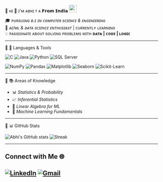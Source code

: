 🔗 ʜɪ 👋 ɪ'ᴍ ᴀʙʜɪ ᴛ ᴀ 𝗙𝗿𝗼𝗺 𝗜𝗻𝗱𝗶𝗮 <img src="https://upload.wikimedia.org/wikipedia/en/4/41/Flag_of_India.svg" width="25"/>


🎓 ᴘᴜʀsᴜɪɴɢ *ʙ.ᴇ ɪɴ ᴄᴏᴍᴘᴜᴛᴇʀ sᴄɪᴇɴᴄᴇ & ᴇɴɢɪɴᴇᴇʀɪɴɢ*  
🤖 *ᴀɪ/ᴍʟ & ᴅᴀᴛᴀ sᴄɪᴇɴᴄᴇ ᴇɴᴛʜᴜsɪᴀsᴛ* | ᴄᴜʀʀᴇɴᴛʟʏ ʟᴇᴀʀɴɪɴɢ  
💡 ᴘᴀssɪᴏɴᴀᴛᴇ ᴀʙᴏᴜᴛ sᴏʟᴠɪɴɢ ᴘʀᴏʙʟᴇᴍs ᴡɪᴛʜ **ᴅᴀᴛᴀ | ᴄᴏᴅᴇ | ʟᴏɢɪᴄ**


---

🔗 🔧 Languages & Tools 

![C](https://img.shields.io/badge/C-00599C?style=for-the-badge&logo=c&logoColor=white)
![Java](https://img.shields.io/badge/Java-ED8B00?style=for-the-badge&logo-java&logoColor=white)
![Python](https://img.shields.io/badge/Python-3776AB?style=for-the-badge&logo=python&logoColor=white)
![SQL Server](https://img.shields.io/badge/Microsoft_SQL_Server-CC2927?style=for-the-badge&logo=microsoftsqlserver&logoColor=white)

![NumPy](https://img.shields.io/badge/Numpy-013243?style=for-the-badge&logo=numpy&logoColor=white)
![Pandas](https://img.shields.io/badge/Pandas-150458?style=for-the-badge&logo=pandas&logoColor=white)
![Matplotlib](https://img.shields.io/badge/Matplotlib-003B57?style=for-the-badge&logo=plotly&logoColor=white)
![Seaborn](https://img.shields.io/badge/Seaborn-3776AB?style=for-the-badge&logo=python&logoColor=white)
![Scikit-Learn](https://img.shields.io/badge/Scikit--Learn-F7931E?style=for-the-badge&logo=scikitlearn&logoColor=white)

---

🔗 📚 Areas of Knowledge

- 📊 *Statistics & Probability*
- 📈 *Inferential Statistics*
- 🔢 *Linear Algebra for ML*
- 🤖 *Machine Learning Fundamentals*

---

🔗 📊 GitHub Stats

![Abhi's GitHub stats](https://github-readme-stats.vercel.app/api?username=Abhi-T-A&show_icons=true&theme=transparent)
![Streak](https://github-readme-streak-stats.herokuapp.com/?user=Abhi-T-A&theme=transparent)


---

## Connect with Me 🌐  

[![LinkedIn](https://img.shields.io/badge/LinkedIn-0077B5?style=for-the-badge&logo=linkedin&logoColor=white)](https://www.linkedin.com/in/abhi-t-a-984a1a355)
[![Gmail](https://img.shields.io/badge/Email-D14836?style=flat&logo=gmail&logoColor=white)](mailto:abhi.t.a1806@gmail.com)
---
  

